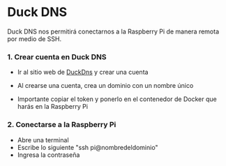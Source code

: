 # Duck DNS
Duck DNS nos permitirá conectarnos a la Raspberry Pi de manera remota por medio de SSH.

### 1. Crear cuenta en Duck DNS
   * <p>Ir al sitio web de <a href="https://www.duckdns.org/">DuckDns</a> y crear una cuenta</p>
   * <p>Al crearse una cuenta, crea un dominio con un nombre único</p>
   * Importante copiar el token y ponerlo en el contenedor de Docker que harás en la Raspberry Pi
   
### 2. Conectarse a la Raspberry Pi
   * Abre una terminal
   * Escribe lo siguiente "ssh pi@nombredeldominio"
   * Ingresa la contraseña
